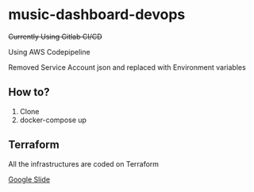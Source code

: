 # music-dashboard-devops

~~Currently Using Gitlab CI/CD~~

Using AWS Codepipeline

Removed Service Account json and replaced with Environment variables

## How to?
1. Clone
2. docker-compose up

## Terraform
All the infrastructures are coded on Terraform

	
[Google Slide](https://docs.google.com/presentation/d/1CRdVnzipJAFfE6RP7g9YqeXPjrk6LIOM6-UQ57oqfF0/edit?usp=sharing)